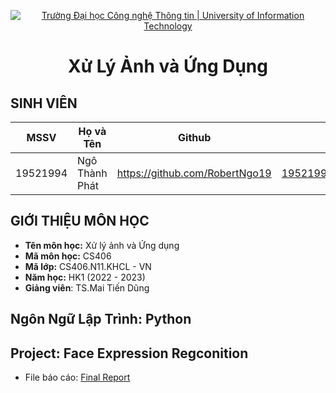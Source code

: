 <!-- Banner -->
<p align="center">
  <a href="https://www.uit.edu.vn/" title="Trường Đại học Công nghệ Thông tin" style="border: none;">
    <img src="https://i.imgur.com/WmMnSRt.png" alt="Trường Đại học Công nghệ Thông tin | University of Information Technology">
  </a>
</p>
<h1 align="center"><b>Xử Lý Ảnh và Ứng Dụng</b></h>

## SINH VIÊN
 MSSV          | Họ và Tên              | Github                    | Email                   |
 ------------- | ---------------------- |---------------------------|------------------------- 
 19521994      | Ngô Thành Phát         |https://github.com/RobertNgo19  |19521994@gm.uit.edu.vn   |
 
 ## GIỚI THIỆU MÔN HỌC
* **Tên môn học:** Xử lý ảnh và Ứng dụng
* **Mã môn học:** CS406
* **Mã lớp:** CS406.N11.KHCL - VN
* **Năm học:** HK1 (2022 - 2023)
* **Giảng viên**: TS.Mai Tiến Dũng

 ## Ngôn Ngữ Lập Trình: Python
 ## Project: Face Expression Regconition
  - File báo cáo: [Final Report](https://github.com/RobertNgo19/Face-Expression-w-DL/blob/main/Project/B%C3%A1o-C%C3%A1o.pdf)

 

